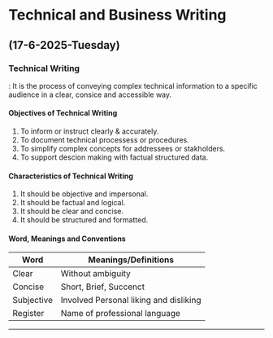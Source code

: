 # Technical and Business Writing

## (17-6-2025-Tuesday)

### Technical Writing

: It is the process of conveying complex technical information to a specific audience in a clear, consice and accessible way.

#### Objectives of Technical Writing

1. To inform or instruct clearly & accurately.
2. To document technical processess or procedures.
3. To simplify complex concepts for addressees or stakholders.
4. To support descion making with factual structured data.

#### Characteristics of Technical Writing

1. It should be objective and impersonal.
2. It should be factual and logical.
3. It should be clear and concise.
4. It should be structured and formatted.

#### Word, Meanings and Conventions

| Word | Meanings/Definitions |
|----------|----------|
| Clear   | Without ambiguity     |
| Concise    | Short, Brief, Succenct   |
| Subjective | Involved Personal liking and disliking|
| Register | Name of professional language|

---
